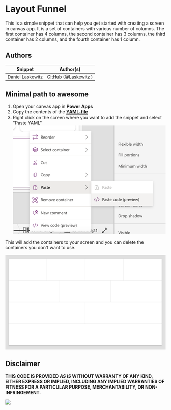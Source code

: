 # Layout Funnel

This is a simple snippet that can help you get started with creating a screen in canvas app. It is a set of containers with various number of columns. The first container has 4 columns, the second container has 3 columns, the third container has 2 columns, and the fourth container has 1 column.

## Authors

Snippet|Author(s)
--------|---------
Daniel Laskewitz | [GitHub](https://github.com/laskewitz) ([@Laskewitz](https://www.twitter.com/laskewitz) )

## Minimal path to awesome

1. Open your canvas app in **Power Apps**
1. Copy the contents of the **[YAML-file](./source/funnel.pa.yaml)** 
1. Right click on the screen where you want to add the snippet and select "Paste YAML"
![View of the paste code button](./assets/pastecode.png)

This will add the containers to your screen and you can delete the containers you don't want to use.

![View of the pasted containers](./assets/funnel.png)

## Disclaimer

**THIS CODE IS PROVIDED *AS IS* WITHOUT WARRANTY OF ANY KIND, EITHER EXPRESS OR IMPLIED, INCLUDING ANY IMPLIED WARRANTIES OF FITNESS FOR A PARTICULAR PURPOSE, MERCHANTABILITY, OR NON-INFRINGEMENT.**

<img src="https://m365-visitor-stats.azurewebsites.net/powerplatform-snippets/power-apps/layout-funnel" aria-hidden="true" />
